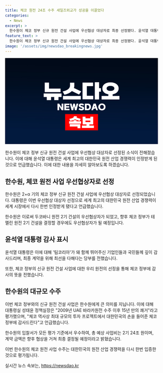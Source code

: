 ```yaml
---
title: 체코 원전 24조 수주 세일즈외교가 성공을 이끌었다
categories:
  - News
excerpt: >
  한수원이 체코 정부 신규 원전 건설 사업에 우선협상 대상자로 최종 선정됐다. 윤석열 대통령은 세계 최고의 대한민국 원전 산업 경쟁력이 세계 시장에서 다시 한번 인정받게 됐다며 ‘팀코리아’ 정신으로 최종 계약을 위해 최선을 다해달라고 당부했다. 체코 정부는 신규 원전 건설 사업에 한수원을 최종 선정했으며, 한수원은 두코바니 원전 2기 건설의 우선협상자가 됐고, 향후 테멜린 원전 2기 건설을 결정할 경우에도 우선협상자가 될 예정이다.
feature_text: >
  한수원이 체코 정부 신규 원전 건설 사업에 우선협상 대상자로 최종 선정됐다. 윤석열 대통령은 세계 최고의 대한민국 원전 산업 경쟁력이 세계 시장에서 다시 한번 인정받게 됐다며 ‘팀코리아’ 정신으로 최종 계약을 위해 최선을 다해달라고 당부했다. 체코 정부는 신규 원전 건설 사업에 한수원을 최종 선정했으며, 한수원은 두코바니 원전 2기 건설의 우선협상자가 됐고, 향후 테멜린 원전 2기 건설을 결정할 경우에도 우선협상자가 될 예정이다.
image: '/assets/img/newsdao_breakingnews.jpg'
---
```


<p><img src="/assets/img/newsdao_breakingnews.jpg" alt="bookingtag 속보" /></p>

<p>한수원이 체코 정부 신규 원전 건설 사업에 우선협상 대상자로 선정된 소식이 전해졌습니다. 이에 대해 윤석열 대통령은 세계 최고의 대한민국 원전 산업 경쟁력이 인정받게 된 것으로 언급했습니다. 이에 대한 내용을 자세히 알아보도록 하겠습니다. </p>

<h2 data-ke-size="size26">한수원, 체코 원전 사업 우선협상자로 선정</h2>

<p>한수원은 2+α 기의 체코 정부 신규 원전 건설 사업에 우선협상 대상자로 선정되었습니다. 대통령은 이번 우선협상 대상자 선정으로 세계 최고의 대한민국 원전 산업 경쟁력이 세계 시장에서 다시 한번 인정받게 됐다고 언급했습니다. </p>

<p data-ke-size="size16">한수원은 이로써 두코바니 원전 2기 건설의 우선협상자가 되었고, 향후 체코 정부가 테멜린 원전 2기 건설을 결정할 경우에도 우선협상자가 될 예정입니다.</p>

<h2 data-ke-size="size26">윤석열 대통령 감사 표시</h2>

<p>윤석열 대통령은 이에 대해 '팀코리아'가 돼 함께 뛰어주신 기업인들과 국민들께 깊이 감사드리며, 최종 계약을 위해 최선을 다해다는 당부를 전했습니다.</p>

<p data-ke-size="size16">또한, 체코 정부의 신규 원전 건설 사업에 대한 우리 원전의 선정을 통해 체코 정부에 감사의 뜻을 전했습니다.</p>

<h2 data-ke-size="size26">한수원의 대규모 수주</h2>

<p>이번 체코 정부와의 신규 원전 건설 사업은 한수원에게 큰 의미를 지닙니다. 이에 대해 대통령실 성태윤 정책실장은 "2009년 UAE 바라카원전 수주 이후 15년 만의 쾌거"라고 평가했으며, "체코 역사상 최대 규모의 투자 프로젝트에서 대한민국의 손을 들어준 체코 정부에 감사드린다"고 언급했습니다.</p>

<p data-ke-size="size16">한수원의 입찰서가 모든 평가 기준에서 우수하여, 총 예상 사업비는 2기 24조 원이며, 계약 금액은 향후 협상을 거쳐 최종 결정될 예정이라고 밝혔습니다.</p>

<p>이번 한수원의 체코 원전 사업 수주는 대한민국의 원전 산업 경쟁력을 다시 한번 입증한 것으로 평가됩니다.</p>
실시간 뉴스 속보는, <a href="https://newsdao.kr" rel="dofollow">https://newsdao.kr</a>


